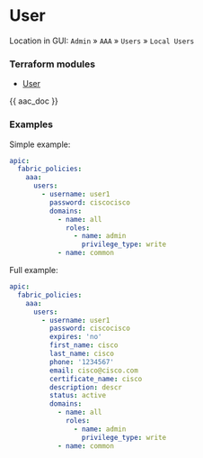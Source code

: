 # User

Location in GUI:
`Admin` » `AAA` » `Users` » `Local Users`

### Terraform modules

* [User](https://registry.terraform.io/modules/netascode/user/aci/latest)

{{ aac_doc }}
### Examples

Simple example:

```yaml
apic:
  fabric_policies:
    aaa:
      users:
        - username: user1
          password: ciscocisco
          domains:
            - name: all
              roles:
                - name: admin
                  privilege_type: write
            - name: common
```

Full example:

```yaml
apic:
  fabric_policies:
    aaa:
      users:
        - username: user1
          password: ciscocisco
          expires: 'no'
          first_name: cisco
          last_name: cisco
          phone: '1234567'
          email: cisco@cisco.com
          certificate_name: cisco
          description: descr
          status: active
          domains:
            - name: all
              roles:
                - name: admin
                  privilege_type: write
            - name: common
```
